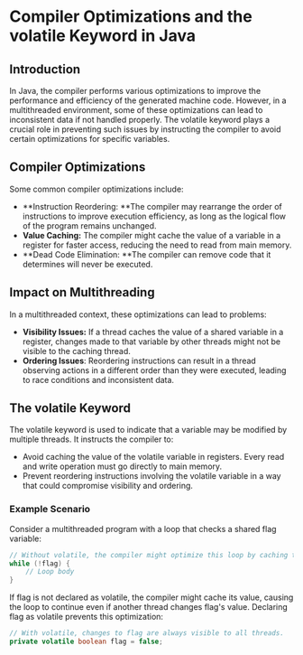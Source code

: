 # Compiler Optimizations and the volatile Keyword in Java
## Introduction
In Java, the compiler performs various optimizations to improve the performance and efficiency of the generated machine code. However, in a multithreaded environment, some of these optimizations can lead to inconsistent data if not handled properly. The volatile keyword plays a crucial role in preventing such issues by instructing the compiler to avoid certain optimizations for specific variables.

## Compiler Optimizations
Some common compiler optimizations include:

- **Instruction Reordering: **The compiler may rearrange the order of instructions to improve execution efficiency, as long as the logical flow of the program remains unchanged.
- **Value Caching:** The compiler might cache the value of a variable in a register for faster access, reducing the need to read from main memory.
- **Dead Code Elimination: **The compiler can remove code that it determines will never be executed.

## Impact on Multithreading
In a multithreaded context, these optimizations can lead to problems:

- **Visibility Issues:** If a thread caches the value of a shared variable in a register, changes made to that variable by other threads might not be visible to the caching thread.
- **Ordering Issues**: Reordering instructions can result in a thread observing actions in a different order than they were executed, leading to race conditions and inconsistent data.

## The volatile Keyword
The volatile keyword is used to indicate that a variable may be modified by multiple threads. It instructs the compiler to:

- Avoid caching the value of the volatile variable in registers. Every read and write operation must go directly to main memory.
- Prevent reordering instructions involving the volatile variable in a way that could compromise visibility and ordering.

### Example Scenario
Consider a multithreaded program with a loop that checks a shared flag variable:

```java
// Without volatile, the compiler might optimize this loop by caching the value of flag.
while (!flag) {
    // Loop body
}
```
If flag is not declared as volatile, the compiler might cache its value, causing the loop to continue even if another thread changes flag's value. Declaring flag as volatile prevents this optimization:

```java
// With volatile, changes to flag are always visible to all threads.
private volatile boolean flag = false;
```